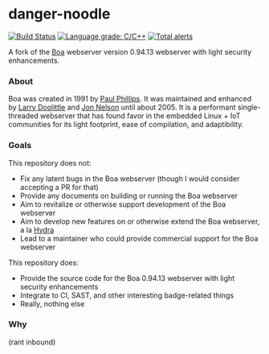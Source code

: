 # danger-noodle
[![Build Status](https://travis-ci.org/tweedge/danger-noodle.svg?branch=master)](https://travis-ci.org/tweedge/danger-noodle)
[![Language grade: C/C++](https://img.shields.io/lgtm/grade/cpp/g/tweedge/danger-noodle.svg?logo=lgtm&logoWidth=18)](https://lgtm.com/projects/g/tweedge/danger-noodle/context:cpp)
[![Total alerts](https://img.shields.io/lgtm/alerts/g/tweedge/danger-noodle.svg?logo=lgtm&logoWidth=18)](https://lgtm.com/projects/g/tweedge/danger-noodle/alerts/)

A fork of the [Boa](http://www.boa.org) webserver version 0.94.13 webserver with light security enhancements.

### About
Boa was created in 1991 by [Paul Phillips](paulp@go2net.com). It was maintained and enhanced by [Larry Doolittle](ldoolitt@boa.org) and [Jon Nelson](jnelson@boa.org) until about 2005. It is a performant single-threaded webserver that has found favor in the embedded Linux + IoT communities for its light footprint, ease of compilation, and adaptibility.

### Goals
This repository does not:
* Fix any latent bugs in the Boa webserver (though I would consider accepting a PR for that)
* Provide any documents on building or running the Boa webserver
* Aim to revitalize or otherwise support development of the Boa webserver
* Aim to develop new features on or otherwise extend the Boa webserver, a la [Hydra](http://hydra.hellug.gr/)
* Lead to a maintainer who could provide commercial support for the Boa webserver

This repository does:
* Provide the source code for the Boa 0.94.13 webserver with light security enhancements
* Integrate to CI, SAST, and other interesting badge-related things
* Really, nothing else

### Why

(rant inbound)